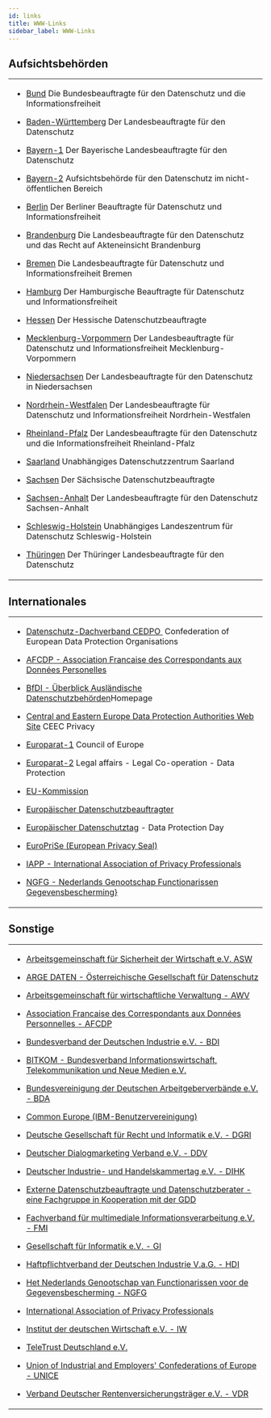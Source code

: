 ```yaml
---
id: links
title: WWW-Links
sidebar_label: WWW-Links
---
```


## Aufsichtsbeh&ouml;rden

<table id="Tabelle3">
<tr>
<td>

* [Bund](https://www.bfdi.bund.de/) Die Bundesbeauftragte f&uuml;r den Datenschutz und die Informationsfreiheit

* [Baden-W&uuml;rttemberg](https://www.baden-wuerttemberg.datenschutz.de/Home/index_html) Der Landesbeauftragte f&uuml;r den Datenschutz

* [Bayern-1](https://www.datenschutz-bayern.de/) Der Bayerische Landesbeauftragte f&uuml;r den Datenschutz

* [Bayern-2](https://www.lda.bayern.de/) Aufsichtsbeh&ouml;rde f&uuml;r den Datenschutz im nicht-&ouml;ffentlichen Bereich

* [Berlin](https://www.datenschutz-berlin.de/) Der Berliner Beauftragte f&uuml;r Datenschutz und Informationsfreiheit

* [Brandenburg](https://www.lda.brandenburg.de) Die Landesbeauftragte f&uuml;r den Datenschutz und das Recht auf Akteneinsicht Brandenburg

* [Bremen](https://www.datenschutz-bremen.de/) Die Landesbeauftragte f&uuml;r Datenschutz und Informationsfreiheit&nbsp;Bremen

* [Hamburg](https://www.datenschutz-hamburg.de/) Der Hamburgische Beauftragte f&uuml;r&nbsp;Datenschutz und Informationsfreiheit

* [Hessen](https://www.datenschutz.hessen.de/) Der Hessische Datenschutzbeauftragte

* [Mecklenburg-Vorpommern](https://www.lfd.m-v.de/) Der Landesbeauftragte f&uuml;r Datenschutz&nbsp;und Informationsfreiheit&nbsp;Mecklenburg-Vorpommern

* [Niedersachsen](https://www.lfd.niedersachsen.de/master/C146101_L20_D0.html) Der Landesbeauftragte f&uuml;r den Datenschutz in Niedersachsen

* [Nordrhein-Westfalen](https://www.ldi.nrw.de/) Der Landesbeauftragte f&uuml;r Datenschutz und Informationsfreiheit Nordrhein-Westfalen

* [Rheinland-Pfalz](https://www.datenschutz.rlp.de/) Der Landesbeauftragte f&uuml;r den Datenschutz und die Informationsfreiheit&nbsp;Rheinland-Pfalz

* [Saarland](https://www.datenschutz.saarland.de) Unabh&auml;ngiges&nbsp;Datenschutzzentrum Saarland

* [Sachsen](https://www.datenschutz.sachsen.de/) Der S&auml;chsische Datenschutzbeauftragte

* [Sachsen-Anhalt](https://www.datenschutz.sachsen-anhalt.de/) Der Landesbeauftragte f&uuml;r den Datenschutz Sachsen-Anhalt

* [Schleswig-Holstein](https://www.datenschutzzentrum.de/) Unabh&auml;ngiges Landeszentrum f&uuml;r Datenschutz Schleswig-Holstein

* [Th&uuml;ringen](https://www.tlfdi.de/) Der Th&uuml;ringer Landesbeauftragte f&uuml;r den Datenschutz

</td>
</tr>
</table>

## Internationales 

<table id="Tabelle3">
<tr>
<td>

* [Datenschutz-Dachverband CEDPO&nbsp;](https://www.cedpo.eu) Confederation of European Data Protection Organisations

* [AFCDP - Association Francaise des Correspondants aux Donn&eacute;es Personelles](https://www.afcdp.net/)

* [BfDI - &Uuml;berblick Ausl&auml;ndische Datenschutzbeh&ouml;rden](https://www.bfdi.bund.de/DE/Infothek/Anschriften_Links/anschriften_links-node.html)Homepage</a>

* [Central and Eastern Europe Data Protection Authorities Web Site](https://www.ceecprivacy.org/main.php) CEEC Privacy

* [Europarat-1](https://www.coe.int/de/) Council of Europe

* [Europarat-2](https://www.coe.int/T/E/Legal_affairs/Legal_co-operation/data_protection/}) Legal affairs - Legal Co-operation - Data Protection

* [EU-Kommission](https://ec.europa.eu/justice_home/fsj/privacy/)

* [Europ&auml;ischer Datenschutzbeauftragter](https://www.edps.europa.eu/EDPSWEB/edps/EDPS?lang=de)

* [Europ&auml;ischer Datenschutztag](https://www.coe.int/en/web/portal/28-january-data-protection-day) - Data Protection Day

* [EuroPriSe \(European Privacy Seal\)](https://www.european-privacy-seal.eu/)

* [IAPP - International Association of Privacy Professionals](https://www.privacyassociation.org)

* [NGFG - Nederlands Genootschap Functionarissen Gegevensbescherming}](https://www.ngfg.nl)

</td>
</tr>
</table>

## Sonstige

<table id="Tabelle3">
<tr>
<td>

* [Arbeitsgemeinschaft f&uuml;r Sicherheit der Wirtschaft e.V. ASW](https://www.asw-online.de/)

* [ARGE DATEN - &Ouml;sterreichische Gesellschaft f&uuml;r Datenschutz](https://www.argedaten.at/php/cms_monitor.php?q=AD-NEWS-LAST)

* [Arbeitsgemeinschaft f&uuml;r wirtschaftliche Verwaltung - AWV](https://www.awv-net.de/)

* [Association Francaise des Correspondants aux Donn&eacute;es Personnelles - AFCDP](https://www.afcdp.net/)

* [Bundesverband der Deutschen Industrie e.V. - BDI](https://www.bdi-online.de/)

* [BITKOM - Bundesverband Informationswirtschaft, Telekommunikation und Neue Medien e.V.](https://www.bitkom.org/)

* [Bundesvereinigung der Deutschen Arbeitgeberverb&auml;nde e.V. - BDA](https://www.bda-online.de/)

* [Common Europe \(IBM-Benutzervereinigung\)](https://www.comeur.org/)

* [Deutsche Gesellschaft f&uuml;r Recht und Informatik e.V. - DGRI](https://www.dgri.de/)

* [Deutscher Dialogmarketing Verband e.V. - DDV](https://www.ddv.de/)

* [Deutscher Industrie- und Handelskammertag e.V. - DIHK](https://www.dihk.de/)

* [Externe Datenschutzbeauftragte und Datenschutzberater - eine Fachgruppe in Kooperation mit der GDD](https://externer-datenschutz.de/)

* [Fachverband f&uuml;r multimediale Informationsverarbeitung e.V. - FMI](https://www.fmi-ev.de/)

* [Gesellschaft f&uuml;r Informatik e.V. - GI](https://www.gi-ev.de/)

* [Haftpflichtverband der Deutschen Industrie V.a.G. - HDI](https://www.hdi.de/)

* [Het Nederlands Genootschap van Functionarissen voor de Gegevensbescherming - NGFG](https://www.ngfg.nl/)

* [International Association of Privacy Professionals](https://www.privacyassociation.org/)

* [Institut der deutschen Wirtschaft e.V. - IW](https://www.iwkoeln.de/)

* [TeleTrust Deutschland e.V.](https://www.teletrust.de/)

* [Union of Industrial and Employers' Confederations of Europe - UNICE](https://www.unice.org/)

* [Verband Deutscher Rentenversicherungstr&auml;ger e.V. - VDR](https://www.vdr.de/)

</td>
</tr>
</table>
